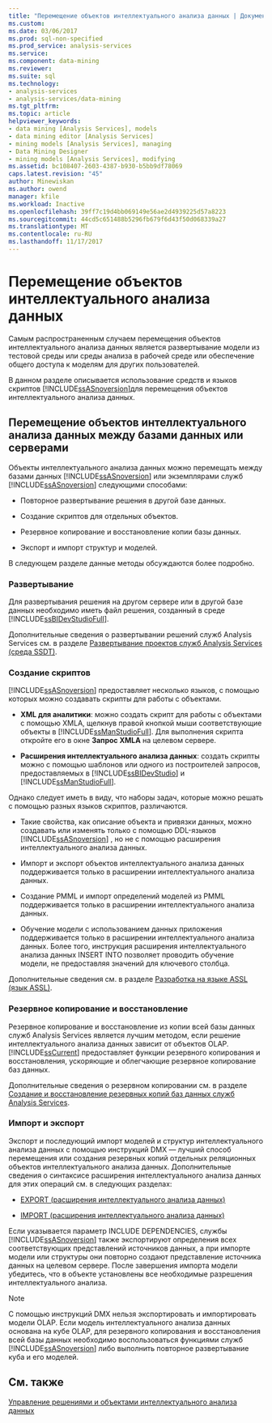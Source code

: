 ```yaml
---
title: "Перемещение объектов интеллектуального анализа данных | Документы Microsoft"
ms.custom: 
ms.date: 03/06/2017
ms.prod: sql-non-specified
ms.prod_service: analysis-services
ms.service: 
ms.component: data-mining
ms.reviewer: 
ms.suite: sql
ms.technology:
- analysis-services
- analysis-services/data-mining
ms.tgt_pltfrm: 
ms.topic: article
helpviewer_keywords:
- data mining [Analysis Services], models
- data mining editor [Analysis Services]
- mining models [Analysis Services], managing
- Data Mining Designer
- mining models [Analysis Services], modifying
ms.assetid: bc108407-2603-4387-b930-b5bb9df78069
caps.latest.revision: "45"
author: Minewiskan
ms.author: owend
manager: kfile
ms.workload: Inactive
ms.openlocfilehash: 39ff7c19d4bb069149e56ae2d4939225d57a8223
ms.sourcegitcommit: 44cd5c651488b5296fb679f6d43f50d068339a27
ms.translationtype: MT
ms.contentlocale: ru-RU
ms.lasthandoff: 11/17/2017
---
```

# <a name="moving-data-mining-objects"></a>Перемещение объектов интеллектуального анализа данных
  Самым распространенным случаем перемещения объектов интеллектуального анализа данных является развертывание модели из тестовой среды или среды анализа в рабочей среде или обеспечение общего доступа к моделям для других пользователей.  
  
 В данном разделе описывается использование средств и языков скриптов [!INCLUDE[ssASnoversion](../../includes/ssasnoversion-md.md)]для перемещения объектов интеллектуального анализа данных.  
  
## <a name="moving-data-mining-objects-between-databases-or-servers"></a>Перемещение объектов интеллектуального анализа данных между базами данных или серверами  
 Объекты интеллектуального анализа данных можно перемещать между базами данных [!INCLUDE[ssASnoversion](../../includes/ssasnoversion-md.md)] или экземплярами служб [!INCLUDE[ssASnoversion](../../includes/ssasnoversion-md.md)] следующими способами:  
  
-   Повторное развертывание решения в другой базе данных.  
  
-   Создание скриптов для отдельных объектов.  
  
-   Резервное копирование и восстановление копии базы данных.  
  
-   Экспорт и импорт структур и моделей.  
  
 В следующем разделе данные методы обсуждаются более подробно.  
  
### <a name="deploying"></a>Развертывание  
 Для развертывания решения на другом сервере или в другой базе данных необходимо иметь файл решения, созданный в среде [!INCLUDE[ssBIDevStudioFull](../../includes/ssbidevstudiofull-md.md)].  
  
 Дополнительные сведения о развертывании решений служб Analysis Services см. в разделе [Развертывание проектов служб Analysis Services (среда SSDT)](../../analysis-services/multidimensional-models/deploy-analysis-services-projects-ssdt.md).  
  
### <a name="scripting"></a>Создание скриптов  
 [!INCLUDE[ssASnoversion](../../includes/ssasnoversion-md.md)] предоставляет несколько языков, с помощью которых можно создавать скрипты для работы с объектами.  
  
-   **XML для аналитики**: можно создать скрипт для работы с объектами с помощью XMLA, щелкнув правой кнопкой мыши соответствующие объекты в [!INCLUDE[ssManStudioFull](../../includes/ssmanstudiofull-md.md)]. Для выполнения скрипта откройте его в окне **Запрос XMLA** на целевом сервере.  
  
-   **Расширения интеллектуального анализа данных**: создать скрипты можно с помощью шаблонов или одного из построителей запросов, предоставляемых в [!INCLUDE[ssBIDevStudio](../../includes/ssbidevstudio-md.md)] и [!INCLUDE[ssManStudioFull](../../includes/ssmanstudiofull-md.md)].  
  
 Однако следует иметь в виду, что наборы задач, которые можно решать с помощью разных языков скриптов, различаются.  
  
-   Такие свойства, как описание объекта и привязки данных, можно создавать или изменять только с помощью DDL-языков [!INCLUDE[ssASnoversion](../../includes/ssasnoversion-md.md)] , но не с помощью расширения интеллектуального анализа данных.  
  
-   Импорт и экспорт объектов интеллектуального анализа данных поддерживается только в расширении интеллектуального анализа данных.  
  
-   Создание PMML и импорт определений моделей из PMML поддерживается только в расширении интеллектуального анализа данных.  
  
-   Обучение модели с использованием данных приложения поддерживается только в расширении интеллектуального анализа данных. Более того, инструкция расширения интеллектуального анализа данных  INSERT INTO позволяет проводить обучение модели, не предоставляя значений для ключевого столбца.  
  
 Дополнительные сведения см. в разделе [Разработка на языке ASSL (язык ASSL)](../../analysis-services/multidimensional-models/scripting-language-assl/developing-with-analysis-services-scripting-language-assl.md).  
  
### <a name="backup-and-restore"></a>Резервное копирование и восстановление  
 Резервное копирование и восстановление из копии всей базы данных служб Analysis Services является лучшим методом, если решение интеллектуального анализа данных зависит от объектов OLAP. [!INCLUDE[ssCurrent](../../includes/sscurrent-md.md)] предоставляет функции резервного копирования и восстановления, ускоряющие и облегчающие резервное копирование баз данных.  
  
 Дополнительные сведения о резервном копировании см. в разделе [Создание и восстановление резервных копий баз данных служб Analysis Services](../../analysis-services/multidimensional-models/backup-and-restore-of-analysis-services-databases.md).  
  
### <a name="exporting-and-importing"></a>Импорт и экспорт  
 Экспорт и последующий импорт моделей и структур интеллектуального анализа данных с помощью инструкций DMX — лучший способ перемещения или создания резервных копий отдельных реляционных объектов интеллектуального анализа данных. Дополнительные сведения о синтаксисе расширения интеллектуального анализа данных для этих операций см. в следующих разделах:  
  
-   [EXPORT (расширения интеллектуального анализа данных)](../../dmx/export-dmx.md)  
  
-   [IMPORT (расширения интеллектуального анализа данных)](../../dmx/import-dmx.md)  
  
 Если указывается параметр INCLUDE DEPENDENCIES, службы [!INCLUDE[ssASnoversion](../../includes/ssasnoversion-md.md)] также экспортируют определения всех соответствующих представлений источников данных, а при импорте модели или структуры они повторно создают представление источника данных на целевом сервере. После завершения импорта модели убедитесь, что в объекте установлены все необходимые разрешения интеллектуального анализа.  
  
> [!NOTE]  
>  С помощью инструкций DMX нельзя экспортировать и импортировать модели OLAP. Если модель интеллектуального анализа данных основана на кубе OLAP, для резервного копирования и восстановления всей базы данных необходимо воспользоваться функциями служб [!INCLUDE[ssASnoversion](../../includes/ssasnoversion-md.md)] либо выполнить повторное развертывание куба и его моделей.  
  
## <a name="see-also"></a>См. также  
 [Управление решениями и объектами интеллектуального анализа данных](../../analysis-services/data-mining/management-of-data-mining-solutions-and-objects.md)  
  
  
